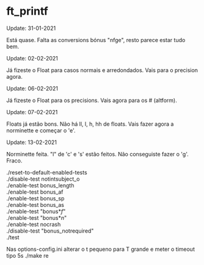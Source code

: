 # ft_printf
Update: 31-01-2021

Está quase. Falta as conversions bónus "nfge", resto parece estar tudo bem. 

Update: 02-02-2021

Já fizeste o Float para casos normais e arredondados. Vais para o precision agora.

Update: 06-02-2021

Já fizeste o Float para os precisions. Vais agora para os # (altform).

Update: 07-02-2021

Floats já estão bons. Não há ll, l, h, hh de floats. Vais fazer agora a norminette e começar o 'e'.

Update: 13-02-2021

Norminette feita. "l" de 'c' e 's' estão feitos. Não conseguiste fazer o 'g'. Fraco.

./reset-to-default-enabled-tests\
./disable-test notintsubject_o\
./enable-test bonus_length\
./enable-test bonus_af\
./enable-test bonus_sp\
./enable-test bonus_as\
./enable-test "bonus*_f_"\
./enable-test "bonus*_n_"\
./enable-test nocrash\
./disable-test "bonus_notrequired"\
./test

Nas options-config.ini alterar o t pequeno para T grande e meter o timeout tipo 5s
./make re

